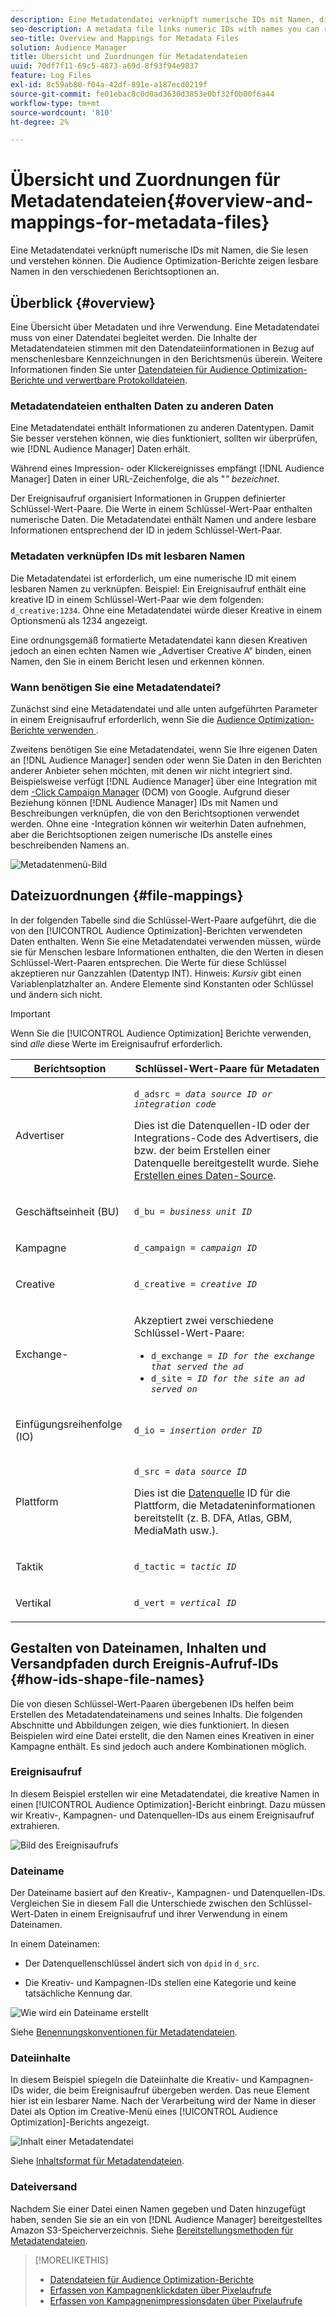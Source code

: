 ```yaml
---
description: Eine Metadatendatei verknüpft numerische IDs mit Namen, die Sie lesen und verstehen können. Die Audience Optimization-Berichte zeigen lesbare Namen in den verschiedenen Berichtsoptionen an.
seo-description: A metadata file links numeric IDs with names you can read and understand. The Audience Optimization reports display readable names in the various report options menus.
seo-title: Overview and Mappings for Metadata Files
solution: Audience Manager
title: Übersicht und Zuordnungen für Metadatendateien
uuid: 70df7f11-69c5-4873-a69d-8f93f94e9837
feature: Log Files
exl-id: 8c59ab80-f04a-42df-891e-a187ecd0219f
source-git-commit: fe01ebac8c0d0ad3630d3853e0bf32f0b00f6a44
workflow-type: tm+mt
source-wordcount: '810'
ht-degree: 2%

---
```


# Übersicht und Zuordnungen für Metadatendateien{#overview-and-mappings-for-metadata-files}

Eine Metadatendatei verknüpft numerische IDs mit Namen, die Sie lesen und verstehen können. Die Audience Optimization-Berichte zeigen lesbare Namen in den verschiedenen Berichtsoptionen an.

## Überblick {#overview}

Eine Übersicht über Metadaten und ihre Verwendung. Eine Metadatendatei muss von einer Datendatei begleitet werden. Die Inhalte der Metadatendateien stimmen mit den Datendateiinformationen in Bezug auf menschenlesbare Kennzeichnungen in den Berichtsmenüs überein. Weitere Informationen finden Sie unter [Datendateien für Audience Optimization-Berichte und verwertbare Protokolldateien](../../../reporting/audience-optimization-reports/metadata-files-intro/datafiles-intro.md).

### Metadatendateien enthalten Daten zu anderen Daten

Eine Metadatendatei enthält Informationen zu anderen Datentypen. Damit Sie besser verstehen können, wie dies funktioniert, sollten wir überprüfen, wie [!DNL Audience Manager] Daten erhält.

Während eines Impression- oder Klickereignisses empfängt [!DNL Audience Manager] Daten in einer URL-Zeichenfolge, die als &quot;*&quot; bezeichnet*.

Der Ereignisaufruf organisiert Informationen in Gruppen definierter Schlüssel-Wert-Paare. Die Werte in einem Schlüssel-Wert-Paar enthalten numerische Daten. Die Metadatendatei enthält Namen und andere lesbare Informationen entsprechend der ID in jedem Schlüssel-Wert-Paar.

### Metadaten verknüpfen IDs mit lesbaren Namen

Die Metadatendatei ist erforderlich, um eine numerische ID mit einem lesbaren Namen zu verknüpfen. Beispiel: Ein Ereignisaufruf enthält eine kreative ID in einem Schlüssel-Wert-Paar wie dem folgenden: `d_creative:1234`. Ohne eine Metadatendatei würde dieser Kreative in einem Optionsmenü als 1234 angezeigt.

Eine ordnungsgemäß formatierte Metadatendatei kann diesen Kreativen jedoch an einen echten Namen wie „Advertiser Creative A“ binden, einen Namen, den Sie in einem Bericht lesen und erkennen können.

### Wann benötigen Sie eine Metadatendatei?

Zunächst sind eine Metadatendatei und alle unten aufgeführten Parameter in einem Ereignisaufruf erforderlich, wenn Sie die [Audience Optimization-Berichte verwenden &#x200B;](../../../reporting/audience-optimization-reports/audience-optimization-reports.md).

Zweitens benötigen Sie eine Metadatendatei, wenn Sie Ihre eigenen Daten an [!DNL Audience Manager] senden oder wenn Sie Daten in den Berichten anderer Anbieter sehen möchten, mit denen wir nicht integriert sind. Beispielsweise verfügt [!DNL Audience Manager] über eine Integration mit dem [-Click Campaign Manager](../../../reporting/audience-optimization-reports/aor-advertisers/import-dcm.md) (DCM) von Google. Aufgrund dieser Beziehung können [!DNL Audience Manager] IDs mit Namen und Beschreibungen verknüpfen, die von den Berichtsoptionen verwendet werden. Ohne eine -Integration können wir weiterhin Daten aufnehmen, aber die Berichtsoptionen zeigen numerische IDs anstelle eines beschreibenden Namens an.

![Metadatenmenü-Bild](/help/using/reporting/audience-optimization-reports/metadata-files-intro/assets/metadata_menu.png)

## Dateizuordnungen {#file-mappings}

In der folgenden Tabelle sind die Schlüssel-Wert-Paare aufgeführt, die die von den [!UICONTROL Audience Optimization]-Berichten verwendeten Daten enthalten. Wenn Sie eine Metadatendatei verwenden müssen, würde sie für Menschen lesbare Informationen enthalten, die den Werten in diesen Schlüssel-Wert-Paaren entsprechen. Die Werte für diese Schlüssel akzeptieren nur Ganzzahlen (Datentyp INT). Hinweis: *Kursiv* gibt einen Variablenplatzhalter an. Andere Elemente sind Konstanten oder Schlüssel und ändern sich nicht.

>[!IMPORTANT]
>
>Wenn Sie die [!UICONTROL Audience Optimization] Berichte verwenden, sind *alle* diese Werte im Ereignisaufruf erforderlich.

<table id="table_B2C8C493080E449CA71C4EF07D9476BD"> 
 <thead> 
  <tr> 
   <th colname="col1" class="entry"> Berichtsoption </th> 
   <th colname="col2" class="entry"> Schlüssel-Wert-Paare für Metadaten </th> 
  </tr> 
 </thead>
 <tbody> 
  <tr> 
   <td colname="col1"> <p>Advertiser </p> </td> 
   <td colname="col2"> <p> <code>d_adsrc = <i>data source ID or integration code</i></code> </p> <p>Dies ist die Datenquellen-ID oder der Integrations-Code des Advertisers, die bzw. der beim Erstellen einer Datenquelle bereitgestellt wurde. Siehe <a href="../../../features/manage-datasources.md#create-data-source"> Erstellen eines Daten-Source</a>. </p> </td> 
  </tr> 
  <tr> 
   <td colname="col1"> <p>Geschäftseinheit (BU) </p> </td> 
   <td colname="col2"> <p> <code>d_bu = <i>business unit ID</i></code> </p> </td> 
  </tr> 
  <tr> 
   <td colname="col1"> <p>Kampagne </p> </td> 
   <td colname="col2"> <p> <code>d_campaign = <i>campaign ID</i></code> </p> </td> 
  </tr> 
  <tr> 
   <td colname="col1"> <p>Creative </p> </td> 
   <td colname="col2"> <p> <code>d_creative = <i>creative ID</i></code> </p> </td> 
  </tr> 
  <tr> 
   <td colname="col1"> <p>Exchange- </p> </td> 
   <td colname="col2"> <p>Akzeptiert zwei verschiedene Schlüssel-Wert-Paare: </p> 
    <ul id="ul_3B3B751A8A134096B0912E81A0983B9D"> 
     <li id="li_57BAC45A7B274AB695945E174A4D8A35"> <code>d_exchange = <i>ID for the exchange that served the ad</i></code> </li> 
     <li id="li_CCDF00DE59D3451C8EF590DD3E1A806D"> <code>d_site = <i>ID for the site an ad served on</i></code> </li> 
    </ul> </td> 
  </tr> 
  <tr> 
   <td colname="col1"> <p>Einfügungsreihenfolge (IO) </p> </td> 
   <td colname="col2"> <p> <code>d_io = <i>insertion order ID</i></code> </p> </td> 
  </tr> 
  <tr> 
   <td colname="col1"> <p>Plattform </p> </td> 
   <td colname="col2"> <p> <code>d_src = <i>data source ID</i></code> </p> <p>Dies ist die <a href="../../../features/datasources-list-and-settings.md#data-sources-list-and-settings"> Datenquelle</a> ID für die Plattform, die Metadateninformationen bereitstellt (z. B. DFA, Atlas, GBM, MediaMath usw.). </p> </td> 
  </tr> 
  <tr> 
   <td colname="col1"> <p>Taktik </p> </td> 
   <td colname="col2"> <p> <code>d_tactic = <i>tactic ID</i></code> </p> </td> 
  </tr> 
  <tr> 
   <td colname="col1"> <p>Vertikal </p> </td> 
   <td colname="col2"> <p> <code>d_vert = <i>vertical ID</i></code> </p> </td> 
  </tr> 
 </tbody> 
</table>

## Gestalten von Dateinamen, Inhalten und Versandpfaden durch Ereignis-Aufruf-IDs {#how-ids-shape-file-names}

Die von diesen Schlüssel-Wert-Paaren übergebenen IDs helfen beim Erstellen des Metadatendateinamens und seines Inhalts. Die folgenden Abschnitte und Abbildungen zeigen, wie dies funktioniert. In diesen Beispielen wird eine Datei erstellt, die den Namen eines Kreativen in einer Kampagne enthält. Es sind jedoch auch andere Kombinationen möglich.

### Ereignisaufruf

In diesem Beispiel erstellen wir eine Metadatendatei, die kreative Namen in einen [!UICONTROL Audience Optimization]-Bericht einbringt. Dazu müssen wir Kreativ-, Kampagnen- und Datenquellen-IDs aus einem Ereignisaufruf extrahieren.

![Bild des Ereignisaufrufs](/help/using/reporting/audience-optimization-reports/metadata-files-intro/assets/metadata_file_event.png)

### Dateiname

Der Dateiname basiert auf den Kreativ-, Kampagnen- und Datenquellen-IDs. Vergleichen Sie in diesem Fall die Unterschiede zwischen den Schlüssel-Wert-Daten in einem Ereignisaufruf und ihrer Verwendung in einem Dateinamen.

In einem Dateinamen:

* Der Datenquellenschlüssel ändert sich von `dpid` in `d_src`.

* Die Kreativ- und Kampagnen-IDs stellen eine Kategorie und keine tatsächliche Kennung dar.

![Wie wird ein Dateiname erstellt](/help/using/reporting/audience-optimization-reports/metadata-files-intro/assets/metadata_file_name.png)

Siehe [Benennungskonventionen für Metadatendateien](../../../reporting/audience-optimization-reports/metadata-files-intro/metadata-file-names.md).

### Dateiinhalte

In diesem Beispiel spiegeln die Dateiinhalte die Kreativ- und Kampagnen-IDs wider, die beim Ereignisaufruf übergeben werden. Das neue Element hier ist ein lesbarer Name. Nach der Verarbeitung wird der Name in dieser Datei als Option im Creative-Menü eines [!UICONTROL Audience Optimization]-Berichts angezeigt.

![Inhalt einer Metadatendatei](/help/using/reporting/audience-optimization-reports/metadata-files-intro/assets/metadata_file_contents.png)

Siehe [Inhaltsformat für Metadatendateien](../../../reporting/audience-optimization-reports/metadata-files-intro/metadata-file-contents.md).

### Dateiversand

Nachdem Sie einer Datei einen Namen gegeben und Daten hinzugefügt haben, senden Sie sie an ein von [!DNL Audience Manager] bereitgestelltes Amazon S3-Speicherverzeichnis. Siehe [Bereitstellungsmethoden für Metadatendateien](../../../reporting/audience-optimization-reports/metadata-files-intro/metadata-delivery-methods.md).

>[!MORELIKETHIS]
>
>* [Datendateien für Audience Optimization-Berichte](../../../reporting/audience-optimization-reports/metadata-files-intro/datafiles-intro.md)
>* [Erfassen von Kampagnenklickdaten über Pixelaufrufe](../../../integration/media-data-integration/click-data-pixels.md)
>* [Erfassen von Kampagnenimpressionsdaten über Pixelaufrufe](../../../integration/media-data-integration/impression-data-pixels.md)
